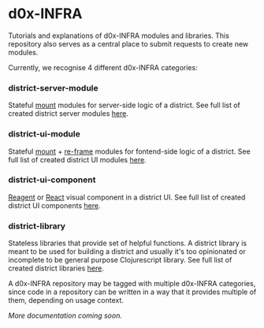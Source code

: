 # d0x-INFRA
Tutorials and explanations of d0x-INFRA modules and libraries. This repository also serves as a central place to submit requests to create new modules.

Currently, we recognise 4 different d0x-INFRA categories:
### district-server-module
Stateful [mount](https://github.com/tolitius/mount) modules for server-side logic of a district. See full list of created district server modules [here](https://github.com/search?q=topic%3Adistrict-server-module+org%3Adistrict0x&type=Repositories).

### district-ui-module
Stateful [mount](https://github.com/tolitius/mount) + [re-frame](https://github.com/Day8/re-frame) modules for fontend-side logic of a district. See full list of created district UI modules [here](https://github.com/search?q=topic%3Adistrict-ui-module+org%3Adistrict0x&type=Repositories).

### district-ui-component
[Reagent](https://github.com/reagent-project/reagent) or [React](https://reactjs.org/) visual component in a district UI. See full list of created district UI components [here](https://github.com/search?q=topic%3Adistrict-library+org%3Adistrict0x&type=Repositories).


### district-library
Stateless libraries that provide set of helpful functions. A district library is meant to be used for building a district and usually it's too opinionated or incomplete to be general purpose Clojurescript library. See full list of created district libraries [here](https://github.com/search?q=topic%3Adistrict-library+org%3Adistrict0x&type=Repositories).

A d0x-INFRA repository may be tagged with multiple d0x-INFRA categories, since code in a repository can be written in a way that it provides multiple of them, depending on usage context. 

*More documentation coming soon.*
